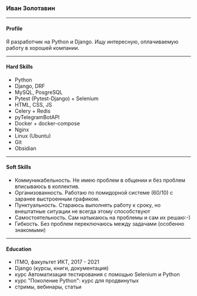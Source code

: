 ### Иван Золотавин
---
#### Profile
Я разработчик на Python и Django. Ищу интересную, оплачиваемую работу в хорошей компании.

---
#### Hard Skills
-   Python
-   Django, DRF
-   MySQL, PosgreSQL
-   Pytest (Pytest-Django) + Selenium
-   HTML, CSS, JS
-   Celery + Redis
-   pyTelegramBotAPI
-   Docker + docker-compose
-   Nginx
-   Linux (Ubuntu)
-   Git
-   Obsidian

---
#### Soft Skills
- Коммуникабельность. Не имею проблем в общении и без проблем вписываюсь в коллектив.
- Организованность. Работаю по помидорной системе (60/10) c заранее выстроенным графиком.
- Пунктуальность. Стараюсь выполнять работу к сроку, но внештатные ситуации не всегда этому способствуют
- Самостоятельность. Сам натыкаюсь на проблемы и сам их решаю:-)
- Гибкость. Без проблем переключаюсь между задачами (особенно знакомыми)

---
#### Education
- ITMO, факультет ИКТ, 2017 - 2021
- Django (курсы, книги, документация)
- курс <a url='https://stepik.org/course/575/syllabus?auth=login'>Автоматизация тестирования с помощью Selenium и Python</a>
- курс <a url='https://stepik.org/course/68343/syllabus?auth=login'>"Поколение Python": курс для продвинутых</a>
- стримы, вебинары, статьи
